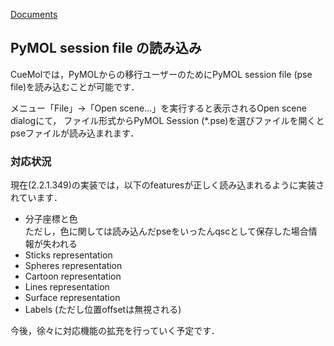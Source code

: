 [Documents](../../Documents)

## PyMOL session file の読み込み

CueMolでは，PyMOLからの移行ユーザーのためにPyMOL session file (pse file)を読み込むことが可能です．

メニュー「File」→「Open scene...」を実行すると表示されるOpen scene dialogにて，
ファイル形式からPyMOL Session (*.pse)を選びファイルを開くとpseファイルが読み込まれます．

### 対応状況

現在(2.2.1.349)の実装では，以下のfeaturesが正しく読み込まれるように実装されています．

*  分子座標と色<br />
ただし，色に関しては読み込んだpseをいったんqscとして保存した場合情報が失われる
*  Sticks representation
*  Spheres representation
*  Cartoon representation
*  Lines representation
*  Surface representation
*  Labels (ただし位置offsetは無視される)

今後，徐々に対応機能の拡充を行っていく予定です．